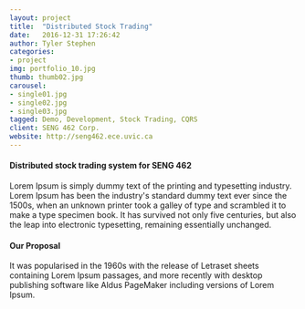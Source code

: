 ```yaml
---
layout: project
title:  "Distributed Stock Trading"
date:   2016-12-31 17:26:42
author: Tyler Stephen
categories:
- project
img: portfolio_10.jpg
thumb: thumb02.jpg
carousel:
- single01.jpg
- single02.jpg
- single03.jpg
tagged: Demo, Development, Stock Trading, CQRS
client: SENG 462 Corp.
website: http://seng462.ece.uvic.ca
---
```

#### Distributed stock trading system for SENG 462
Lorem Ipsum is simply dummy text of the printing and typesetting industry. Lorem Ipsum has been the industry's standard dummy text ever since the 1500s, when an unknown printer took a galley of type and scrambled it to make a type specimen book. It has survived not only five centuries, but also the leap into electronic typesetting, remaining essentially unchanged.

#### Our Proposal
It was popularised in the 1960s with the release of Letraset sheets containing Lorem Ipsum passages, and more recently with desktop publishing software like Aldus PageMaker including versions of Lorem Ipsum.
